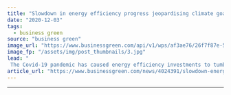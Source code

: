 ```yaml
---
title: "Slowdown in energy efficiency progress jeopardising climate goals, IEA warns"
date: "2020-12-03"
tags: 
  - business green
source: "business green"
image_url: "https://www.businessgreen.com/api/v1/wps/af3ae76/26f7f87e-5c98-4d4a-8e44-11faa2474cba/3/Energy-185x114.jpg"
image_fp: "/assets/img/post_thumbnails/3.jpg"
lead: "
 The Covid-19 pandemic has caused energy efficiency investments to tumble while increasing the energy intensity of the global economy, according to the International Energy Agency ..."
article_url: "https://www.businessgreen.com/news/4024391/slowdown-energy-efficiency-progress-jeopardising-climate-goals-iea-warns"
---
```


---
